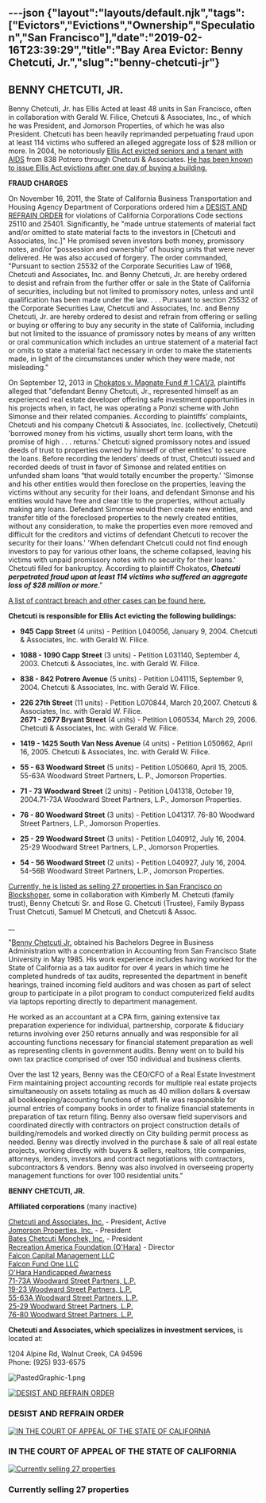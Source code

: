 ---json
{"layout":"layouts/default.njk","tags":["Evictors","Evictions","Ownership","Speculation","San Francisco"],"date":"2019-02-16T23:39:29","title":"Bay Area Evictor: Benny Chetcuti, Jr.","slug":"benny-chetcuti-jr"}
---

**BENNY CHETCUTI, JR.**
-----------------------

Benny Chetcuti, Jr. has Ellis Acted at least 48 units in San Francisco, often in collaboration with Gerald W. Filice, Chetcuti & Associates, Inc., of which he was President, and Jomorson Properties, of which he was also President. Chetcuti has been heavily reprimanded perpetuating fraud upon at least 114 victims who suffered an alleged aggregate loss of $28 million or more. In 2004, he notoriously [Ellis Act evicted seniors and a tenant with AIDS](http://www.iww.org/ru/node/1292) from 838 Potrero through Chetcuti & Associates. [He has been known to issue Ellis Act evictions after one day of buying a building.](http://quartz.he.net/~beyondch/news/nucleus/plugins/print/print.php?itemid=1265)

**FRAUD CHARGES**

On November 16, 2011, the State of California Business Transportation and Housing Agency Department of Corporations ordered him a [DESIST AND REFRAIN ORDER](http://www.dbo.ca.gov/ENF/pdf/2011/Chetcuti_DR.pdf) for violations of California Corporations Code sections 25110 and 25401. Significantly, he "made untrue statements of material fact and/or omitted to state material facts to the investors in \[Chetcuti and Associates, Inc.\]" He promised seven investors both money, promissory notes, and/or “possession and ownership” of housing units that were never delivered. He was also accused of forgery. The order commanded, "Pursuant to section 25532 of the Corporate Securities Law of 1968, Chetcuti and Associates, Inc. and Benny Chetcuti, Jr. are hereby ordered to desist and refrain from the further offer or sale in the State of California of securities, including but not limited to promissory notes, unless and until qualification has been made under the law. . . . Pursuant to section 25532 of the Corporate Securities Law, Chetcuti and Associates, Inc. and Benny Chetcuti, Jr. are hereby ordered to desist and refrain from offering or selling or buying or offering to buy any security in the state of California, including but not limited to the issuance of promissory notes by means of any written or oral communication which includes an untrue statement of a material fact or omits to state a material fact necessary in order to make the statements made, in light of the circumstances under which they were made, not misleading." 

On September 12, 2013 in [Chokatos v. Magnate Fund # 1 CA1/3](http://www.courts.ca.gov/opinions/nonpub/A137174.DOC), plaintiffs alleged that "defendant Benny Chetcuti, Jr., represented himself as an experienced real estate developer offering safe investment opportunities in his projects when, in fact, he was operating a Ponzi scheme with John Simonse and their related companies. According to plaintiffs’ complaints, Chetcuti and his company Chetcuti & Associates, Inc. (collectively, Chetcuti) 'borrowed money from his victims, usually short term loans, with the promise of high . . . returns.' Chetcuti signed promissory notes and issued deeds of trust to properties owned by himself or other entities' to secure the loans. Before recording the lenders’ deeds of trust, Chetcuti issued and recorded deeds of trust in favor of Simonse and related entities on unfunded sham loans “that would totally encumber the property.' 'Simonse and his other entities would then foreclose on the properties, leaving the victims without any security for their loans, and defendant Simonse and his entities would have free and clear title to the properties, without actually making any loans. Defendant Simonse would then create new entities, and transfer title of the foreclosed properties to the newly created entities, without any consideration, to make the properties even more removed and difficult for the creditors and victims of defendant Chetcuti to recover the security for their loans.' 'When defendant Chetcuti could not find enough investors to pay for various other loans, the scheme collapsed, leaving his victims with unpaid promissory notes with no security for their loans.' Chetcuti filed for bankruptcy. According to plaintiff Chokatos, **_Chetcuti perpetrated fraud upon at least 114 victims who suffered an aggregate loss of $28 million or more_**."

[A list of contract breach and other cases can be found here.](http://contracostawatch.blogspot.com/2013/04/ponzi-scheme-benny-chetcuti-jr.html)

**Chetcuti is responsible for Ellis Act evicting the following buildings:**

*   **945 Capp Street** (4 units) - Petition L040056, January 9, 2004. Chetcuti & Associates, Inc. with Gerald W. Filice.
    
*   **1088 - 1090 Capp Street** (3 units) - Petition L031140, September 4, 2003. Chetcuti & Associates, Inc. with Gerald W. Filice.
    
*   **838 - 842 Potrero Avenue** (5 units) - Petition L041115, September 9, 2004. Chetcuti & Associates, Inc. with Gerald W. Filice.
    
*   **226 27th Street** (11 units) - Petition L070844, March 20,2007. Chetcuti & Associates, Inc. with Gerald W. Filice.  
    **2671 - 2677 Bryant Street** (4 units) - Petition L060534, March 29, 2006. Chetcuti & Associates, Inc. with Gerald W. Filice.
    
*   **1419 - 1425 South Van Ness Avenue** (4 units) - Petition L050662, April 16, 2005. Chetcuti & Associates, Inc. with Gerald W. Filice.
    
*   **55 - 63 Woodward Street** (5 units) - Petition L050660, April 15, 2005. 55-63A Woodward Street Partners, L. P., Jomorson Properties.
    
*   **71 - 73 Woodward Street** (2 units) - Petition L041318, October 19, 2004.71-73A Woodward Street Partners, L.P., Jomorson Properties.
    
*   **76 - 80 Woodward Street** (3 units) - Petition L041317. 76-80 Woodward Street Partners, L.P., Jomorson Properties.
    
*   **25 - 29 Woodward Street** (3 units) - Petition L040912, July 16, 2004. 25-29 Woodward Street Partners, L.P., Jomorson Properties.
    
*   **54 - 56 Woodward Street** (2 units) - Petition L040927, July 16, 2004. 54-56B Woodward Street Partners, L.P., Jomorson Properties.
    

  
[Currently, he is listed as selling 27 properties in San Francisco on Blockshoper](http://sf.blockshopper.com/search?f=seller&q=Benny+Chetcuti+Jr), some in collaboration with Kimberly M. Chetcuti (family trust), Benny Chetcuti Sr. and Rose G. Chetcuti (Trustee), Family Bypass Trust Chetcuti, Samuel M Chetcuti, and Chetcuti & Assoc.

\_\_

"[Benny Chetcuti Jr.](http://www.industrial-design.com/usasia/bio.html) obtained his Bachelors Degree in Business Administration with a concentration in Accounting from San Francisco State University in May 1985. His work experience includes having worked for the State of California as a tax auditor for over 4 years in which time he completed hundreds of tax audits, represented the department in benefit hearings, trained incoming field auditors and was chosen as part of select group to participate in a pilot program to conduct computerized field audits via laptops reporting directly to department management.

He worked as an accountant at a CPA firm, gaining extensive tax preparation experience for individual, partnership, corporate & fiduciary returns involving over 250 returns annually and was responsible for all accounting functions necessary for financial statement preparation as well as representing clients in government audits. Benny went on to build his own tax practice comprised of over 150 individual and business clients.

Over the last 12 years, Benny was the CEO/CFO of a Real Estate Investment Firm maintaining project accounting records for multiple real estate projects simultaneously on assets totaling as much as 40 million dollars & oversaw all bookkeeping/accounting functions of staff. He was responsible for journal entries of company books in order to finalize financial statements in preparation of tax return filing. Benny also oversaw field supervisors and coordinated directly with contractors on project construction details of building/remodels and worked directly on City building permit process as needed. Benny was directly involved in the purchase & sale of all real estate projects, working directly with buyers & sellers, realtors, title companies, attorneys, lenders, investors and contract negotiations with contractors, subcontractors & vendors. Benny was also involved in overseeing property management functions for over 100 residential units."

**BENNY CHETCUTI, JR.**

**Affiliated corporations** (many inactive)

[Chetcuti and Associates, Inc.](http://www.corporationwiki.com/California/Walnut-Creek/chetcuti-and-associates-inc/43697031.aspx) - President, Active  
[Jomorson Properties, Inc.](http://www.corporationwiki.com/California/Walnut-Creek/jomorson-properties-inc/44061482.aspx) - President  
[Bates Chetcuti Monchek, Inc.](http://www.corporationwiki.com/California/Walnut-Creek/bates-chetcuti-monchek-inc/42651072.aspx) - President  
[Recreation America Foundation (O'Hara)](http://www.corporationwiki.com/California/Walnut-Creek/ohara-handicapped-awarness-recreation-america-foundation-ohara/40076092.aspx) - Director  
[Falcon Capital Management LLC](http://www.corporationwiki.com/California/Walnut-Creek/falcon-capital-management-llc/47345495.aspx)  
[Falcon Fund One LLC](http://www.corporationwiki.com/California/Walnut-Creek/falcon-fund-one-llc/47345491.aspx)  
[O'Hara Handicapped Awarness](http://www.corporationwiki.com/California/Walnut-Creek/ohara-handicapped-awarness-recreation-america-foundation-ohara/40076092.aspx)   
[71-73A Woodward Street Partners, L.P.](http://www.corporationwiki.com/California/Walnut-Creek/71-73a-woodward-street-partners-lp/46659410.aspx)  
[19-23 Woodward Street Partners, L.P.](http://www.corporationwiki.com/California/Walnut-Creek/19-23-woodward-street-partners-lp/46659416.aspx)  
[55-63A Woodward Street Partners, L.P.](http://www.corporationwiki.com/California/Walnut-Creek/55-63a-woodward-street-partners-lp/46659417.aspx)  
[25-29 Woodward Street Partners, L.P.](http://www.corporationwiki.com/California/Walnut-Creek/25-29-woodward-street-partners-lp/46659418.aspx)  
[76-80 Woodward Street Partners, L.P.](http://www.corporationwiki.com/California/Walnut-Creek/76-80-woodward-street-partners-lp/46659425.aspx)

**Chetcuti and Associates, which specializes in investment services,** is located at: 

1204 Alpine Rd, Walnut Creek, CA 94596  
Phone: (925) 933-6575

![PastedGraphic-1.png](https://images.squarespace-cdn.com/content/v1/52b7d7a6e4b0b3e376ac8ea2/1398753699932-386LH0HDDD4NQB2WLAKC/ke17ZwdGBToddI8pDm48kMmRXPW-1PP_WFMF_R-J0kHlfiSMXz2YNBs8ylwAJx2qr7dJalY1eltJq26FYyRd7g2_Kr1guNN69bUMEr2zO6JHoPtuSyc8t7jVEpK8mHd1I5gtmInWMRkBQp2DaOD2Yg/PastedGraphic-1.png)

[![DESIST AND REFRAIN ORDER](https://images.squarespace-cdn.com/content/v1/52b7d7a6e4b0b3e376ac8ea2/1388652534985-CQQ7GS6BNH1M355ZDB0U/ke17ZwdGBToddI8pDm48kHqP7Y1zzn7SODA8n27TMMJZw-zPPgdn4jUwVcJE1ZvWQUxwkmyExglNqGp0IvTJZUJFbgE-7XRK3dMEBRBhUpwXFVQfovbK-tIhMzH-NxLilDTQ4OBXHSwRrWKom7b9JJhAr4UhXpOUajjcxZcxjfI/Screen+Shot+2014-01-02+at+12.49.41+AM.png)](http://www.dbo.ca.gov/ENF/pdf/2011/Chetcuti_DR.pdf) 

### DESIST AND REFRAIN ORDER

[![IN THE COURT OF APPEAL OF THE STATE OF CALIFORNIA](https://images.squarespace-cdn.com/content/v1/52b7d7a6e4b0b3e376ac8ea2/1388652664710-S4CM641F7WMARN5R2BES/ke17ZwdGBToddI8pDm48kMYbT0FxjlNLDiYMmGkePRpZw-zPPgdn4jUwVcJE1ZvWQUxwkmyExglNqGp0IvTJZUJFbgE-7XRK3dMEBRBhUpyCELmP_bRfOm9TIeOlUftpOevhVExjb1TYnq50wJhx7FRX-xZp4GP0UASu5EPjHx8/Screen+Shot+2014-01-02+at+12.52.00+AM.png)](http://www.courts.ca.gov/opinions/nonpub/A137174.DOC) 

### IN THE COURT OF APPEAL OF THE STATE OF CALIFORNIA

[![Currently selling 27 properties](https://images.squarespace-cdn.com/content/v1/52b7d7a6e4b0b3e376ac8ea2/1388653733509-TP2MK7LH0JXPW60GS4UB/ke17ZwdGBToddI8pDm48kNTV1WUIty3nuX3jNsPyxsBZw-zPPgdn4jUwVcJE1ZvWQUxwkmyExglNqGp0IvTJZUJFbgE-7XRK3dMEBRBhUpxsPrk7BQXXdXmJBydSg43AmyEkh7hsASd4EoCKle7rLUno9LEmhVPN8cutA6Y7tBU/Screen+Shot+2014-01-02+at+1.06.32+AM.png)](http://sf.blockshopper.com/search?f=seller&q=Benny+Chetcuti+Jr) 

### Currently selling 27 properties